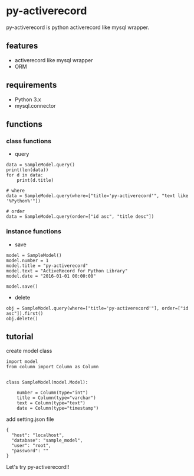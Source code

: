 # py-activerecord
py-activerecord is python activerecord like mysql wrapper.

## features
- activerecord like mysql wrapper
- ORM

## requirements
- Python 3.x
- mysql.connector

## functions
### class functions
- query
```
data = SampleModel.query()
print(len(data))
for d in data:
    print(d.title)

# where
data = SampleModel.query(where=["title='py-activerecord'", "text like '%Python%'"])

# order
data = SampleModel.query(order=["id asc", "title desc"])
```
### instance functions
- save
```
model = SampleModel()
model.number = 1
model.title = "py-activerecord"
model.text = "ActiveRecord for Python Library"
model.date = "2016-01-01 00:00:00"

model.save()
```
- delete
```
obj = SampleModel.query(where=["title='py-activerecord'"], order=["id asc"]).first()
obj.delete()
```

## tutorial
create model class
```
import model
from column import Column as Column


class SampleModel(model.Model):

    number = Column(type="int")
    title = Column(type="varchar")
    text = Column(type="text")
    date = Column(type="timestamp")
```

add setting.json file
```
{
  "host": "localhost",
  "database": "sample_model",
  "user": "root",
  "password": ""
}
```

Let's try py-activerecord!!
